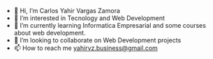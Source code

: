   - 👋 Hi, I’m Carlos Yahir Vargas Zamora
- 👀 I’m interested in Tecnology and Web Development
- 🌱 I’m currently learning Informatica Empresarial and some courses about web development.
- 💞️ I’m looking to collaborate on Web Development projects
- 📫 How to reach me yahirvz.business@gmail.com

<!---
YahirVargas/YahirVargas is a ✨ special ✨ repository because its `README.md` (this file) appears on your GitHub profile.
You can click the Preview link to take a look at your changes.
--->
